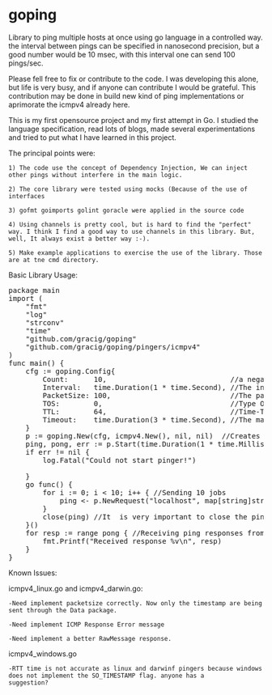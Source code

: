 

# goping

Library to ping multiple hosts at once using go language in a controlled way. the interval between pings can be specified in nanosecond precision, but a good number would be 10 msec, with this interval one can send 100 pings/sec.

Please fell free to fix or contribute to the code. I was developing this alone, but life is very busy, and if anyone can contribute I would be grateful. This contribution may be done in build new kind of ping implementations or aprimorate the icmpv4 already here.

This is my first opensource project and my first attempt in Go. I studied the language specification, read lots of blogs, made several experimentations and tried to put what I have learned in this project.

The principal points were:

	1) The code use the concept of Dependency Injection, We can inject other pings without interfere in the main logic.
	
	2) The core library were tested using mocks (Because of the use of interfaces
	
	3) gofmt goimports golint goracle were applied in the source code
	
	4) Using channels is pretty cool, but is hard to find the "perfect" way. I think I find a good way to use channels in this library. But, well, It always exist a better way :-).
	
	5) Make example applications to exercise the use of the library. Those are at tne cmd directory.

Basic Library Usage:

<pre>
package main
import (
	"fmt"
	"log"
	"strconv"
	"time"
	"github.com/gracig/goping"
	"github.com/gracig/goping/pingers/icmpv4"
)
func main() {
	cfg := goping.Config{
		Count:      10,                             //a negative number will ping forever
		Interval:   time.Duration(1 * time.Second), //The interval between a host ping
		PacketSize: 100,                            //The packet size. It is nos implemented correctly yet. Now only local time are being send in the ping packet
		TOS:        0,                              //Type Of Sevice being passed. Only for linux and mac
		TTL:        64,                             //Time-To-Live, Only for Linux and Mac
		Timeout:    time.Duration(3 * time.Second), //The max time to wait for an answer
	}
	p := goping.New(cfg, icmpv4.New(), nil, nil)  //Creates a new instance. Injecting the Pinger icmpv4. Using defaults for last two parameters.
	ping, pong, err := p.Start(time.Duration(1 * time.Millisecond)) //Initiates a session. ping and pong are two channels.
	if err != nil {
		log.Fatal("Could not start pinger!")

	}
	go func() {
		for i := 0; i < 10; i++ { //Sending 10 jobs
			ping <- p.NewRequest("localhost", map[string]string{"job": strconv.Itoa(i)}) //Send ping requests to channel ping
		}
		close(ping) //It  is very important to close the ping session after finishing sending ping, otherwise the program blocks.
	}()
	for resp := range pong { //Receiving ping responses from pong channels
		fmt.Printf("Received response %v\n", resp)
	}
}
</pre>


Known Issues: 

icmpv4_linux.go and icmpv4_darwin.go:

	-Need implement packetsize correctly. Now only the timestamp are being sent through the Data package.

	-Need implement ICMP Response Error message

	-Need implement a better RawMessage response.

icmpv4_windows.go

	-RTT time is not accurate as linux and darwinf pingers because windows does not implement the SO_TIMESTAMP flag. anyone has a 
	suggestion?
